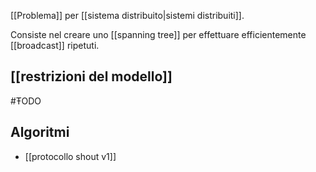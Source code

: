 [[Problema]] per [[sistema distribuito|sistemi distribuiti]].

Consiste nel creare uno [[spanning tree]] per effettuare efficientemente [[broadcast]] ripetuti.

## [[restrizioni del modello]]

#ŦODO 

## Algoritmi

- [[protocollo shout v1]]